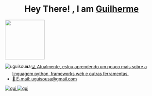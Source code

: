 <!--by uguisousa -->
<h1 align="center"> Hey There! , I am <b><a target="_blank" href="#">Guilherme</a></b></h1>
        

<a  href="https://github.com/uguisousa">
<p>
<img aling="left" loading="lazy"  height="130em" src="https://github-readme-stats.vercel.app/api/top-langs/?username=uguisousa&layout=compact&langs_count=7&theme=dracula"/>
</p>
<p><img align="left" src="https://github-readme-stats.vercel.app/api/top-langs?username=uguisousa&show_icons=true&locale=en&layout=compact" alt="uguisousa" /></p>



- 💻 Atualmente, estou aprendendo um pouco mais sobre a linguagem python, frameworks web e outras ferramentas.<br/>
- 📧 E-mail: uguisousa@gmail.com<br/>
</p>
<p>

<p align="left">
 <a href="https://linkedin.com/in/uguisousa" target="_blank">
  <img src="https://img.shields.io/badge/LinkedIn-0077B5?style=for-the-badge&logo=linkedin&logoColor=white" alt="gui"/>
 </a>
 
 <a href="https://instagram.com/uguisousa" target="_blank">
  <img src="https://img.shields.io/badge/Instagram-fe4164?style=for-the-badge&logo=instagram&logoColor=white" alt="gui" />
 </a> 
   
  

</p>



